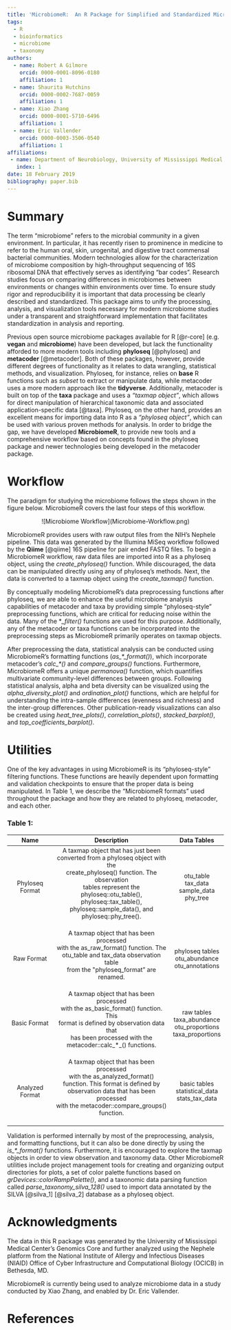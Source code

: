 ```yaml
---
title: 'MicrobiomeR:  An R Package for Simplified and Standardized Microbiome Analysis Workflows'
tags:
  - R
  - bioinformatics
  - microbiome
  - taxonomy
authors:
  - name: Robert A Gilmore
    orcid: 0000-0001-8096-0180
    affiliation: 1
  - name: Shaurita Hutchins
    orcid: 0000-0002-7687-0059
    affiliation: 1
  - name: Xiao Zhang
    orcid: 0000-0001-5710-6496
    affiliation: 1
  - name: Eric Vallender
    orcid: 0000-0003-3506-0540
    affiliation: 1
affiliations:
 - name: Department of Neurobiology, University of Mississippi Medical Center, Jackson, MS 39216, USA
   index: 1
date: 18 February 2019
bibliography: paper.bib
---
```


# Summary

The term “microbiome” refers to the microbial community in a given environment. In particular, it has recently risen to prominence in medicine to refer to the human oral, skin, urogenital, and digestive tract commensal bacterial communities. Modern technologies allow for the characterization of microbiome composition by high-throughput sequencing of 16S ribosomal DNA that effectively serves as identifying “bar codes”. Research studies focus on comparing differences in microbiomes between environments or changes within environments over time. To ensure study rigor and reproducibility it is important that data processing be clearly described and standardized. This package aims to unify the processing, analysis, and visualization tools necessary for modern microbiome studies under a transparent and straightforward implementation that facilitates standardization in analysis and reporting.

Previous open source microbiome packages available for R [@r-core] (e.g. **vegan** and **microbiome**) have been developed, but lack the functionality afforded to more modern tools including **phyloseq** [@phyloseq] and **metacoder** [@metacoder]. Both of these packages, however, provide different degrees of functionality as it relates to data wrangling, statistical methods, and visualization.  Phyloseq, for instance, relies on **base** R functions such as _subset_ to extract or manipulate data, while metacoder uses a more modern approach like the **tidyverse**. Additionally, metacoder is built on top of the **taxa** package and uses a _“taxmap object”_, which allows for direct manipulation of hierarchical taxonomic data and associated application-specific data [@taxa].  Phyloseq, on the other hand, provides an excellent means for importing data into R as a _“phyloseq object”_, which can be used with various proven methods for analysis.  In order to bridge the gap, we have developed **MicrobiomeR**, to provide new tools and a comprehensive workflow based on concepts found in the phyloseq package and newer technologies being developed in the metacoder package.

# Workflow

The paradigm for studying the microbiome follows the steps shown in the figure below.  MicrobiomeR covers the last four steps of this workflow.

<center>
![Microbiome Workflow](Microbiome-Workflow.png)
</center>

MicrobiomeR provides users with raw output files from the NIH’s Nephele pipeline.  This data was generated by the Illumina MiSeq workflow followed by the **Qiime** [@qiime] 16S pipeline for pair ended FASTQ files.  To begin a MicrobiomeR workflow, raw data files are imported into R as a phyloseq object, using the *create_phyloseq()* function.  While discouraged, the data can be manipulated directly using any of phyloseq’s methods.  Next, the data is converted to a taxmap object using the *create_taxmap()* function.

By conceptually modeling MicrobiomeR’s data preprocessing functions after phyloseq, we are able to enhance the useful microbiome analysis capabilities of metacoder and taxa by providing simple “phyloseq-style” preprocessing functions, which are critical for reducing noise within the data. Many of the **_filter()* functions are used for this purpose.  Additionally, any of the metacoder or taxa functions can be incorporated into the preprocessing steps as MicrobiomeR primarily operates on taxmap objects.

After preprocessing the data, statistical analysis can be conducted using MicrobiomeR’s formatting functions (*as_\*_format()*), which incorporate metacoder’s *calc_\*()* and *compare_groups()* functions. Furthermore, MicrobiomeR offers a unique _permanova()_ function, which quantifies multivariate community-level differences between groups.  Following statistical analysis, alpha and beta diversity can be visualized using the *alpha_diversity_plot()* and *ordination_plot()* functions, which are helpful for understanding the intra-sample differences (evenness and richness) and the inter-group differences. Other publication-ready visualizations can also be created using *heat_tree_plots()*, *correlation_plots()*, *stacked_barplot()*, and *top_coefficients_barplot()*.

# Utilities

One of the key advantages in using MicrobiomeR is its “phyloseq-style” filtering functions.  These functions are heavily dependent upon formatting and validation checkpoints to ensure that the proper data is being manipulated.  In Table 1, we describe the “MicrobiomeR formats” used throughout the package and how they are related to phyloseq, metacoder, and each other.

### Table 1:
| Name | Description | Data Tables |
|:------------------------------------------------------:|:-----------------------------------------------------------------------------------------------------------------------------------------------------------------------------------------------------------------------------------------------------------------------:|:-----------------------------------------------------------------------------:|
| Phyloseq Format | A taxmap object that has just been <br>converted from a phyloseq object with the<br> create_phyloseq() function.  The observation<br> tables represent the phyloseq::otu_table(), <br>phyloseq::tax_table(),<br> phyloseq::sample_data(), and<br> phyloseq::phy_tree().<br><br> | otu_table<br>  tax_data<br>  sample_data<br>  phy_tree |
| Raw Format | A taxmap object that has been processed<br> with the as_raw_format() function.  The<br> otu_table and tax_data observation table<br> from the "phyloseq_format” are renamed.<br><br> | phyloseq tables<br>  otu_abundance<br>  otu_annotations |
| Basic Format | A taxmap object that has been processed<br> with the as_basic_format() function.  This<br> format is defined by observation data that<br> has been processed with the<br> metacoder::calc_*_() functions.<br><br> | raw tables<br>  taxa_abundance<br>  otu_proportions<br>  taxa_proportions<br> |
| Analyzed Format | A taxmap object that has been processed<br> with the as_analyzed_format()<br> function.  This format is defined by<br> observation data that has been processed<br> with the metacoder::compare_groups()<br> function.<br><br> | basic tables<br>  statistical_data<br>  stats_tax_data<br> |

Validation is performed internally by most of the preprocessing, analysis, and formatting functions, but it can also be done directly by using the *is_\*_format()* functions.  Furthermore, it is encouraged to explore the taxmap objects in order to view observation and taxonomy data.  Other MicrobiomeR utilities include project management tools for creating and organizing output directories for plots, a set of color palette functions based on *grDevices::colorRampPalette()*, and a taxonomic data parsing function called *parse_taxonomy_silva_128()* used to import data annotated by the SILVA [@silva_1] [@silva_2] database as a phyloseq object.

# Acknowledgments

The data in this R package was generated by the University of Mississippi Medical Center’s Genomics Core and further analyzed using the Nephele platform from the National Institute of Allergy and Infectious Diseases (NIAID) Office of Cyber Infrastructure and  Computational Biology (OCICB) in Bethesda, MD.

MicrobiomeR is currently being used to analyze microbiome data in a study conducted by Xiao Zhang, and enabled by Dr. Eric Vallender.

# References
